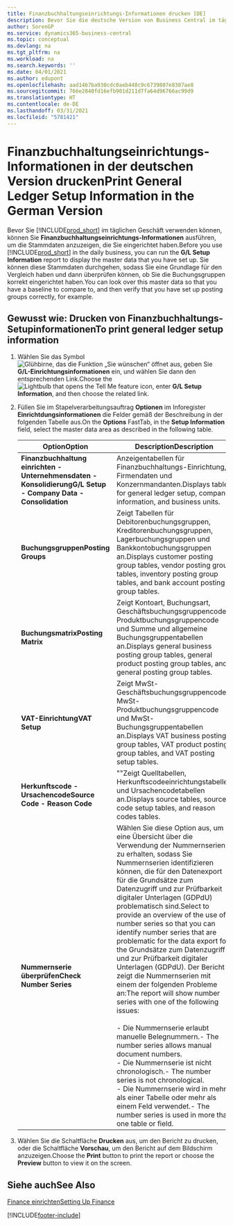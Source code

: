 ```yaml
---
title: Finanzbuchhaltungseinrichtungs-Informationen drucken [DE]
description: Bevor Sie die deutsche Version von Business Central im täglichen Geschäft verwenden, können Sie die Finanzbuchhaltungseinrichtungs-Information ausführen, um sich die Masterdaten anzeigen zu lassen, die Sie eingerichtet haben.
author: SorenGP
ms.service: dynamics365-business-central
ms.topic: conceptual
ms.devlang: na
ms.tgt_pltfrm: na
ms.workload: na
ms.search.keywords: ''
ms.date: 04/01/2021
ms.author: edupont
ms.openlocfilehash: aad1467ba930cdc0aeb448c9c6739807e8307ae8
ms.sourcegitcommit: 766e2840fd16efb901d211d7fa64d96766ac99d9
ms.translationtype: HT
ms.contentlocale: de-DE
ms.lasthandoff: 03/31/2021
ms.locfileid: "5781421"
---
```

# <a name="print-general-ledger-setup-information-in-the-german-version"></a><span data-ttu-id="d5c5b-103">Finanzbuchhaltungseinrichtungs-Informationen in der deutschen Version drucken</span><span class="sxs-lookup"><span data-stu-id="d5c5b-103">Print General Ledger Setup Information in the German Version</span></span>

<span data-ttu-id="d5c5b-104">Bevor Sie [!INCLUDE[prod_short](../../includes/prod_short.md)] im täglichen Geschäft verwenden können, können Sie **Finanzbuchhaltungseinrichtungs-Informationen** ausführen, um die Stammdaten anzuzeigen, die Sie eingerichtet haben.</span><span class="sxs-lookup"><span data-stu-id="d5c5b-104">Before you use [!INCLUDE[prod_short](../../includes/prod_short.md)] in the daily business, you can run the **G/L Setup Information** report to display the master data that you have set up.</span></span> <span data-ttu-id="d5c5b-105">Sie können diese Stammdaten durchgehen, sodass Sie eine Grundlage für den Vergleich haben und dann überprüfen können, ob Sie die Buchungsgruppen korrekt eingerichtet haben.</span><span class="sxs-lookup"><span data-stu-id="d5c5b-105">You can look over this master data so that you have a baseline to compare to, and then verify that you have set up posting groups correctly, for example.</span></span>  

## <a name="to-print-general-ledger-setup-information"></a><span data-ttu-id="d5c5b-106">Gewusst wie: Drucken von Finanzbuchhaltungs-Setupinformationen</span><span class="sxs-lookup"><span data-stu-id="d5c5b-106">To print general ledger setup information</span></span>  

1.  <span data-ttu-id="d5c5b-107">Wählen Sie das Symbol ![Glühbirne, das die Funktion „Sie wünschen“ öffnet](../../media/ui-search/search_small.png "Sagen Sie mir, was Sie tun wollen") aus, geben Sie **G/L-Einrichtungsinformationen** ein, und wählen Sie dann den entsprechenden Link.</span><span class="sxs-lookup"><span data-stu-id="d5c5b-107">Choose the ![Lightbulb that opens the Tell Me feature](../../media/ui-search/search_small.png "Tell me what you want to do") icon, enter **G/L Setup Information**, and then choose the related link.</span></span>  
2.  <span data-ttu-id="d5c5b-108">Füllen Sie im Stapelverarbeitungsauftrag **Optionen** im Inforegister **Einrichtdungsinformationen** die Felder gemäß der Beschreibung in der folgenden Tabelle aus.</span><span class="sxs-lookup"><span data-stu-id="d5c5b-108">On the **Options** FastTab, in the **Setup Information** field, select the master data area as described in the following table.</span></span>  

    |<span data-ttu-id="d5c5b-109">Option</span><span class="sxs-lookup"><span data-stu-id="d5c5b-109">Option</span></span>|<span data-ttu-id="d5c5b-110">Description</span><span class="sxs-lookup"><span data-stu-id="d5c5b-110">Description</span></span>|  
    |-------------------------------------|---------------------------------------|  
    |<span data-ttu-id="d5c5b-111">**Finanzbuchhaltung einrichten - Unternehmensdaten - Konsolidierung**</span><span class="sxs-lookup"><span data-stu-id="d5c5b-111">**G/L Setup - Company Data - Consolidation**</span></span>|<span data-ttu-id="d5c5b-112">Anzeigentabellen für Finanzbuchhaltungs-Einrichtung, Firmendaten und Konzernmandanten.</span><span class="sxs-lookup"><span data-stu-id="d5c5b-112">Displays tables for general ledger setup, company information, and business units.</span></span>|  
    |<span data-ttu-id="d5c5b-113">**Buchungsgruppen**</span><span class="sxs-lookup"><span data-stu-id="d5c5b-113">**Posting Groups**</span></span>|<span data-ttu-id="d5c5b-114">Zeigt Tabellen für Debitorenbuchungsgruppen, Kreditorenbuchungsgruppen, Lagerbuchungsgruppen und Bankkontobuchungsgruppen an.</span><span class="sxs-lookup"><span data-stu-id="d5c5b-114">Displays customer posting group tables, vendor posting group tables, inventory posting group tables, and bank account posting group tables.</span></span>|  
    |<span data-ttu-id="d5c5b-115">**Buchungsmatrix**</span><span class="sxs-lookup"><span data-stu-id="d5c5b-115">**Posting Matrix**</span></span>|<span data-ttu-id="d5c5b-116">Zeigt Kontoart, Buchungsart, Geschäftsbuchungsgruppencode, Produktbuchungsgruppencode und Summe und allgemeine Buchungsgruppentabellen an.</span><span class="sxs-lookup"><span data-stu-id="d5c5b-116">Displays general business posting group tables, general product posting group tables, and general posting group tables.</span></span>|  
    |<span data-ttu-id="d5c5b-117">**VAT-Einrichtung**</span><span class="sxs-lookup"><span data-stu-id="d5c5b-117">**VAT Setup**</span></span>|<span data-ttu-id="d5c5b-118">Zeigt MwSt-Geschäftsbuchungsgruppencode, MwSt-Produktbuchungsgruppencode und MwSt- Buchungsgruppentabellen an.</span><span class="sxs-lookup"><span data-stu-id="d5c5b-118">Displays VAT business posting group tables, VAT product posting group tables, and VAT posting setup tables.</span></span>|  
    |<span data-ttu-id="d5c5b-119">**Herkunftscode - Ursachencode**</span><span class="sxs-lookup"><span data-stu-id="d5c5b-119">**Source Code - Reason Code**</span></span>|<span data-ttu-id="d5c5b-120">""Zeigt Quelltabellen, Herkunftscodeeinrichtungstabellen und Ursachencodetabellen an.</span><span class="sxs-lookup"><span data-stu-id="d5c5b-120">Displays source tables, source code setup tables, and reason codes tables.</span></span>|  
    |<span data-ttu-id="d5c5b-121">**Nummernserie überprüfen**</span><span class="sxs-lookup"><span data-stu-id="d5c5b-121">**Check Number Series**</span></span>|<span data-ttu-id="d5c5b-122">Wählen Sie diese Option aus, um eine Übersicht über die Verwendung der Nummernserien zu erhalten, sodass Sie Nummernserien identifizieren können, die für den Datenexport für die Grundsätze zum Datenzugriff und zur Prüfbarkeit digitaler Unterlagen (GDPdU) problematisch sind.</span><span class="sxs-lookup"><span data-stu-id="d5c5b-122">Select to provide an overview of the use of number series so that you can identify number series that are problematic for the data export for the Grundsätze zum Datenzugriff und zur Prüfbarkeit digitaler Unterlagen (GDPdU).</span></span> <span data-ttu-id="d5c5b-123">Der Bericht zeigt die Nummernserien mit einem der folgenden Probleme an:</span><span class="sxs-lookup"><span data-stu-id="d5c5b-123">The report will show number series with one of the following issues:</span></span><br /><br /> <span data-ttu-id="d5c5b-124">-   Die Nummernserie erlaubt manuelle Belegnummern.</span><span class="sxs-lookup"><span data-stu-id="d5c5b-124">-   The number series allows manual document numbers.</span></span><br /><span data-ttu-id="d5c5b-125">-   Die Nummernserie ist nicht chronologisch.</span><span class="sxs-lookup"><span data-stu-id="d5c5b-125">-   The number series is not chronological.</span></span><br /><span data-ttu-id="d5c5b-126">-   Die Nummernserie wird in mehr als einer Tabelle oder mehr als einem Feld verwendet.</span><span class="sxs-lookup"><span data-stu-id="d5c5b-126">-   The number series is used in more than one table or field.</span></span>|  

3.  <span data-ttu-id="d5c5b-127">Wählen Sie die Schaltfläche **Drucken** aus, um den Bericht zu drucken, oder die Schaltfläche **Vorschau**, um den Bericht auf dem Bildschirm anzuzeigen.</span><span class="sxs-lookup"><span data-stu-id="d5c5b-127">Choose the **Print** button to print the report or choose the **Preview** button to view it on the screen.</span></span>  

## <a name="see-also"></a><span data-ttu-id="d5c5b-128">Siehe auch</span><span class="sxs-lookup"><span data-stu-id="d5c5b-128">See Also</span></span>  
[<span data-ttu-id="d5c5b-129">Finance einrichten</span><span class="sxs-lookup"><span data-stu-id="d5c5b-129">Setting Up Finance</span></span>](../../finance-setup-finance.md)


[!INCLUDE[footer-include](../../includes/footer-banner.md)]